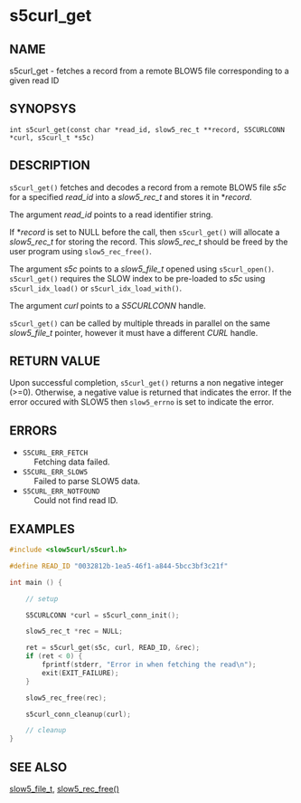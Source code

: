 # s5curl_get

## NAME
s5curl_get - fetches a record from a remote BLOW5 file corresponding to a given read ID

## SYNOPSYS
`int s5curl_get(const char *read_id, slow5_rec_t **record, S5CURLCONN *curl, s5curl_t *s5c)`

## DESCRIPTION
`s5curl_get()` fetches and decodes a record from a remote BLOW5 file *s5c* for a specified *read_id* into a *slow5_rec_t* and stores it in **record*.

The argument *read_id* points to a read identifier string.

If **record* is set to NULL before the call, then `s5curl_get()` will allocate a *slow5_rec_t* for storing the record. This *slow5_rec_t* should be freed by the user program using `slow5_rec_free()`.

The argument *s5c* points to a *slow5_file_t* opened using `s5curl_open()`. `s5curl_get()` requires the SLOW index to be pre-loaded to *s5c* using `s5curl_idx_load()` or `s5curl_idx_load_with()`.

The argument *curl* points to a *S5CURLCONN* handle.

`s5curl_get()` can be called by multiple threads in parallel on the same *slow5_file_t* pointer, however it must have a different *CURL* handle.

## RETURN VALUE
Upon successful completion, `s5curl_get()` returns a non negative integer (>=0). Otherwise, a negative value is returned that indicates the error. If the error occured with SLOW5 then `slow5_errno` is set to indicate the error.

## ERRORS
* `S5CURL_ERR_FETCH`       
    &nbsp;&nbsp;&nbsp;&nbsp; Fetching data failed.
* `S5CURL_ERR_SLOW5`       
    &nbsp;&nbsp;&nbsp;&nbsp; Failed to parse SLOW5 data.
* `S5CURL_ERR_NOTFOUND`       
    &nbsp;&nbsp;&nbsp;&nbsp; Could not find read ID.

## EXAMPLES
```c
#include <slow5curl/s5curl.h>

#define READ_ID "0032812b-1ea5-46f1-a844-5bcc3bf3c21f"

int main () {

    // setup

    S5CURLCONN *curl = s5curl_conn_init();

    slow5_rec_t *rec = NULL;

    ret = s5curl_get(s5c, curl, READ_ID, &rec);
    if (ret < 0) {
        fprintf(stderr, "Error in when fetching the read\n");
        exit(EXIT_FAILURE);
    }

    slow5_rec_free(rec);

    s5curl_conn_cleanup(curl);

    // cleanup
}
```

## SEE ALSO
[slow5_file_t](https://hasindu2008.github.io/slow5lib/slow5_api/slow5.html), [slow5_rec_free()](https://hasindu2008.github.io/slow5lib/slow5_api/slow5_rec_free.html)